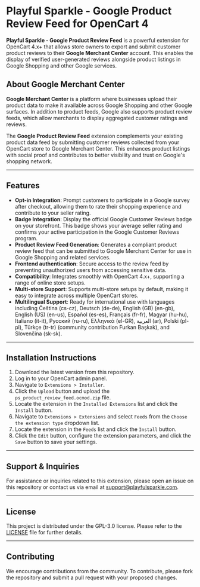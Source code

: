 # Playful Sparkle - Google Product Review Feed for OpenCart 4

**Playful Sparkle - Google Product Review Feed** is a powerful extension for OpenCart 4.x+ that allows store owners to export and submit customer product reviews to their **Google Merchant Center** account. This enables the display of verified user-generated reviews alongside product listings in Google Shopping and other Google services.

## About Google Merchant Center

**Google Merchant Center** is a platform where businesses upload their product data to make it available across Google Shopping and other Google surfaces. In addition to product feeds, Google also supports product review feeds, which allow merchants to display aggregated customer ratings and reviews.

The **Google Product Review Feed** extension complements your existing product data feed by submitting customer reviews collected from your OpenCart store to Google Merchant Center. This enhances product listings with social proof and contributes to better visibility and trust on Google's shopping network.

---

## Features

- **Opt-in Integration**: Prompt customers to participate in a Google survey after checkout, allowing them to rate their shopping experience and contribute to your seller rating.
- **Badge Integration**: Display the official Google Customer Reviews badge on your storefront. This badge shows your average seller rating and confirms your active participation in the Google Customer Reviews program.
- **Product Review Feed Generation**: Generates a compliant product review feed that can be submitted to Google Merchant Center for use in Google Shopping and related services.
- **Frontend authentication**: Secure access to the review feed by preventing unauthorized users from accessing sensitive data.
- **Compatibility**: Integrates smoothly with OpenCart 4.x+, supporting a range of online store setups.
- **Multi-store Support**: Supports multi-store setups by default, making it easy to integrate across multiple OpenCart stores.
- **Multilingual Support**: Ready for international use with languages including Čeština (cs-cz), Deutsch (de-de), English (GB) (en-gb), English (US) (en-us), Español (es-es), Français (fr-fr), Magyar (hu-hu), Italiano (it-it), Русский (ru-ru), Ελληνικά (el-GR), العربية (ar), Polski (pl-pl), Türkçe (tr-tr) (community contribution Furkan Başkak), and Slovenčina (sk-sk).

---

## Installation Instructions

1. Download the latest version from this repository.
2. Log in to your OpenCart admin panel.
3. Navigate to `Extensions > Installer`.
4. Click the `Upload` button and upload the `ps_product_review_feed.ocmod.zip` file.
5. Locate the extension in the `Installed Extensions` list and click the `Install` button.
6. Navigate to `Extensions > Extensions` and select `Feeds` from the `Choose the extension type` dropdown list.
7. Locate the extension in the `Feeds` list and click the `Install` button.
8. Click the `Edit` button, configure the extension parameters, and click the `Save` button to save your settings.

---

## Support & Inquiries

For assistance or inquiries related to this extension, please open an issue on this repository or contact us via email at [support@playfulsparkle.com](mailto:support@playfulsparkle.com).

---

## License

This project is distributed under the GPL-3.0 license. Please refer to the [LICENSE](./LICENSE) file for further details.

---

## Contributing

We encourage contributions from the community. To contribute, please fork the repository and submit a pull request with your proposed changes.
